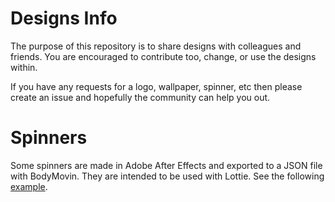 # Designs Info
The purpose of this repository is to share designs with colleagues and friends. 
You are encouraged to contribute too, change, or use the designs within.

If you have any requests for a logo, wallpaper, spinner, etc then please create an issue and hopefully the community can help you out.

# Spinners
Some spinners are made in Adobe After Effects and exported to a JSON file with BodyMovin. They are intended to be used with Lottie.
See the following [example](https://github.com/DuartBreedt/lottie-demo).
